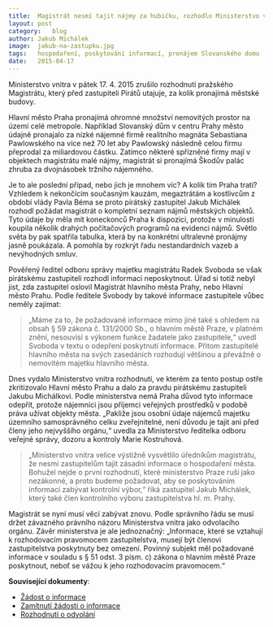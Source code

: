 ```yaml
---
title:	Magistrát nesmí tajit nájmy za hubičku, rozhodlo Ministerstvo vnitra
layout:	post
category:	blog
author:	Jakub Michálek
image:	jakub-na-zastupku.jpg
tags:	hospodaření, poskytování informací, pronájem Slovanského domu
date:	2015-04-17
---
```


Ministerstvo vnitra v pátek 17. 4. 2015 zrušilo rozhodnutí pražského Magistrátu, který před zastupiteli Pirátů utajuje, za kolik pronajímá městské budovy.

Hlavní město Praha pronajímá ohromné množství nemovitých prostor na území celé metropole. Například Slovanský dům v centru Prahy město údajně pronajalo za nízké nájemné firmě realitního magnáta Sebastiana Pawlowského na více než 70 let aby Pawlowský následně celou firmu přeprodal za miliardovou částku. Zatímco některé spřízněné firmy mají v objektech magistrátu malé nájmy, magistrát si pronajímá Škodův palác zhruba za dvojnásobek tržního nájemného.

Je to ale poslední případ, nebo jich je mnohem víc? A kolik tím Praha tratí? Vzhledem k nekončícím současným kauzám, megaztrátám a kostlivcům z období vlády Pavla Béma se proto pirátský zastupitel Jakub Michálek rozhodl požádat magistrát o kompletní seznam nájmů městských objektů. Tyto údaje by měla mít koneckonců Praha k dispozici, protože v minulosti koupila několik drahých počítačových programů na evidenci nájmů. Světlo světa by pak spatřila tabulka, která by na konkrétní ultralevné pronájmy jasně poukázala. A pomohla by rozkrýt řadu nestandardních vazeb a nevýhodných smluv. 

Pověřený ředitel odboru správy majetku magistrátu Radek Svoboda se však pirátskému zastupiteli rozhodl informaci neposkytnout. Úřad si totiž nebyl jist, zda zastupitel oslovil Magistrát hlavního města Prahy, nebo Hlavní město Prahu. Podle ředitele Svobody by takové informace zastupitele vůbec neměly zajímat:

> „Máme za to, že požadované informace mimo jiné také s ohledem na obsah § 59 zákona č. 131/2000 Sb., o hlavním městě Praze, v platném znění, nesouvisí s výkonem funkce žadatele jako zastupitele,“ uvedl Svoboda v textu o odepření poskytnutí informace. Přitom zastupitelé hlavního města na svých zasedáních rozhodují většinou a převážně o nemovitém majetku hlavního města.

Dnes vydalo Ministerstvo vnitra rozhodnutí, ve kterém za tento postup ostře zkritizovalo Hlavní město Prahu a dalo za pravdu pirátskému zastupiteli Jakubu Michálkovi. Podle ministerstva nemá Praha důvod tyto informace odepřít, protože nájemníci jsou příjemci veřejných prostředků v podobě práva užívat objekty města. „Pakliže jsou osobní údaje nájemců majetku územního samosprávného celku zveřejnitelné, není důvodu je tajit ani před členy jeho nejvyššího orgánu,“ uvedla za Ministerstvo ředitelka odboru veřejné správy, dozoru a kontroly Marie Kostruhová. 

> „Ministerstvo vnitra velice výstižně vysvětlilo úředníkům magistrátu, že nesmí zastupitelům tajit zásadní informace o hospodaření města. Bohužel nejde o první rozhodnutí, které ministerstvo Praze ruší jako nezákonné, a proto budeme požadovat, aby se poskytováním informací zabývat kontrolní výbor,“ říká zastupitel Jakub Michálek, který také člen kontrolního výboru zastupitelstva hl. m. Prahy.

Magistrát se nyní musí věcí zabývat znovu. Podle správního řádu se musí držet závazného právního názoru Ministerstva vnitra jako odvolacího orgánu. Závěr ministerstva je ale jednoznačný: „Informace, které se vztahují k rozhodovacím pravomocem zastupitelstva, musejí být členovi zastupitelstva poskytnuty bez omezení. Povinný subjekt měl požadované informace v souladu s § 51 odst. 3 písm. c) zákona o hlavním městě Praze poskytnout, neboť se vážou k jeho rozhodovacím pravomocem.“

**Související dokumenty**:

- [Žádost o informace](https://github.com/pirati-cz/KlubPraha/blob/master/spisy/2015/07-nemovity-majetek-Prahy/main_signed.pdf)
- [Zamítnutí žádosti o informace](https://github.com/pirati-cz/KlubPraha/blob/master/spisy/2015/07-nemovity-majetek-Prahy/nevyhoveni-zadosti/zamitnuti.pdf)
- [Rozhodnutí o odvolání](https://github.com/pirati-cz/KlubPraha/blob/master/spisy/2015/07-nemovity-majetek-Prahy/odpoved-mvcr/rozhodnuti.pdf)



